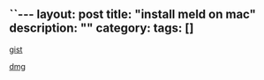 ``---
layout: post
title: "install meld on mac"
description: ""
category: 
tags: []
---

[gist](https://gist.github.com/p1nox/6102015)

[dmg](https://github.com/yousseb/meld/releases/tag/osx-v1)